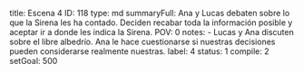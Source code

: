 title:          Escena 4
ID:             118
type:           md
summaryFull:    Ana y Lucas debaten sobre lo que la Sirena les ha contado. Deciden recabar toda la información posible y aceptar ir a donde les indica la Sirena.
POV:            0
notes:          - Lucas y Ana discuten sobre el libre albedrío. Ana le hace cuestionarse si nuestras decisiones pueden considerarse realmente nuestras.
label:          4
status:         1
compile:        2
setGoal:        500



